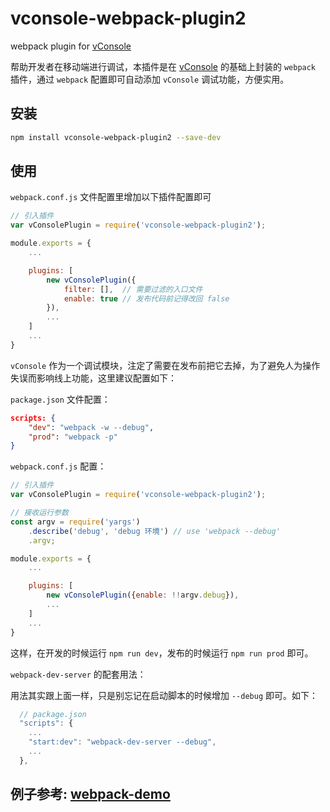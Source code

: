 # vconsole-webpack-plugin2
webpack plugin for [vConsole](https://github.com/zhe-he/vConsole/tree/vconsole2)

帮助开发者在移动端进行调试，本插件是在 [vConsole](https://github.com/zhe-he/vConsole/tree/vconsole2) 的基础上封装的 `webpack` 插件，通过 `webpack` 配置即可自动添加 `vConsole` 调试功能，方便实用。

## 安装

```bash
npm install vconsole-webpack-plugin2 --save-dev
```

## 使用

`webpack.conf.js` 文件配置里增加以下插件配置即可

```js
// 引入插件
var vConsolePlugin = require('vconsole-webpack-plugin2'); 

module.exports = {
    ...

    plugins: [
        new vConsolePlugin({
            filter: [],  // 需要过滤的入口文件
            enable: true // 发布代码前记得改回 false
        }),
        ...
    ]
    ...
}
```

`vConsole` 作为一个调试模块，注定了需要在发布前把它去掉，为了避免人为操作失误而影响线上功能，这里建议配置如下：

`package.json` 文件配置：

```json
scripts: {
    "dev": "webpack -w --debug",
    "prod": "webpack -p"
}
```

`webpack.conf.js` 配置：

```js
// 引入插件
var vConsolePlugin = require('vconsole-webpack-plugin2'); 

// 接收运行参数
const argv = require('yargs')
    .describe('debug', 'debug 环境') // use 'webpack --debug'
    .argv;

module.exports = {
    ...

    plugins: [
        new vConsolePlugin({enable: !!argv.debug}),
        ...
    ]
    ...
}
```

这样，在开发的时候运行 `npm run dev`，发布的时候运行 `npm run prod` 即可。

`webpack-dev-server` 的配套用法：

用法其实跟上面一样，只是别忘记在启动脚本的时候增加 `--debug` 即可。如下：

```js
  // package.json
  "scripts": {
    ...
    "start:dev": "webpack-dev-server --debug",
    ...
  },
```

## 例子参考: [webpack-demo](https://github.com/diamont1001/webpack-demo/tree/master/example1)

